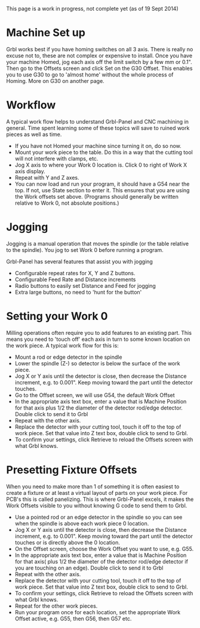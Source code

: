 This page is a work in progress, not complete yet (as of 19 Sept 2014)

# Machine Set up
Grbl works best if you have homing switches on all 3 axis. There is really no excuse not to, these are not complex or expensive to install.
Once you have your machine Homed, jog each axis off the limit switch by a few mm or 0.1". Then go to the Offsets screen and click Set on the G30 Offset. This enables you to use G30 to go to 'almost home' without the whole process of Homing.  More on G30 on another page.

# Workflow
A typical work flow helps to understand Grbl-Panel and CNC machining in general. Time spent learning some of these topics will save to ruined work pieces as well as time.

* If you have not Homed your machine since turning it on, do so now.
* Mount your work piece to the table. Do this in a way that the cutting tool will not interfere with clamps, etc.
* Jog X axis to where your Work 0 location is. Click 0 to right of Work X axis display.
* Repeat with Y and Z axes.
* You can now load and run your program, it should have a G54 near the top. If not, use State section to enter it. This ensures that you are using the Work offsets set above. (Programs should generally be written relative to Work 0, not absolute positions.)

# Jogging
Jogging is a manual operation that moves the spindle (or the table relative to the spindle). You jog to set Work 0 before running a program.

Grbl-Panel has several features that assist you with jogging
* Configurable repeat rates for X, Y and Z buttons.
* Configurable Feed Rate and Distance increments
* Radio buttons to easily set Distance and Feed for jogging
* Extra large buttons, no need to 'hunt for the button'

# Setting your Work 0
Milling operations often require you to add features to an existing part. This means you need to 'touch off' each axis in turn to some known location on the work piece. A typical work flow for this is:
* Mount a rod or edge detector in the spindle
* Lower the spindle (Z-) so detector is below the surface of the work piece.
* Jog X or Y axis until the detector is close, then decrease the Distance increment, e.g. to 0.001". Keep moving toward the part until the detector touches.
* Go to the Offset screen, we will use G54, the default Work Offset
* In the appropriate axis text box, enter a value that is Machine Position for that axis plus 1/2 the diameter of the detector rod/edge detector. Double click to send it to Grbl
* Repeat with the other axis.
* Replace the detector with your cutting tool, touch it off to the top of work piece. Set that value into Z text box, double click to send to Grbl.
* To confirm your settings, click Retrieve to reload the Offsets screen with what Grbl knows. 

# Presetting Fixture Offsets
When you need to make more than 1 of something it is often easiest to create a fixture or at least a virtual layout of parts on your work piece. For PCB's this is called panelizing. This is where Grbl-Panel excels, it makes the Work Offsets visible to you without knowing G code to send them to Grbl.
* Use a pointed rod or an edge detector in the spindle so you can see when the spindle is above each work piece 0 location.
* Jog X or Y axis until the detector is close, then decrease the Distance increment, e.g. to 0.001". Keep moving toward the part until the detector touches or is directly above the 0 location.
* On the Offset screen, choose the Work Offset you want to use, e.g. G55.
* In the appropriate axis text box, enter a value that is Machine Position for that axis( plus 1/2 the diameter of the detector rod/edge detector if you are touching on an edge). Double click to send it to Grbl
* Repeat with the other axis.
* Replace the detector with your cutting tool, touch it off to the top of work piece. Set that value into Z text box, double click to send to Grbl.
* To confirm your settings, click Retrieve to reload the Offsets screen with what Grbl knows. 
* Repeat for the other work pieces.
* Run your program once for each location, set the appropriate Work Offset active, e.g. G55, then G56, then G57 etc.



